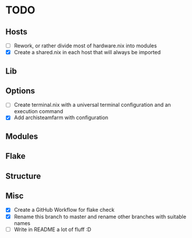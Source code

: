 # TO<!-- it is necessary that this file is not in the search for "TODO" -->DO

## Hosts

- [ ] Rework, or rather divide most of hardware.nix into modules
- [x] Create a shared.nix in each host that will always be imported

## Lib


## Options

- [ ] Create terminal.nix with a universal terminal configuration and an execution command
- [x] Add archisteamfarm with configuration

## Modules


## Flake


## Structure


## Misc

- [x] Create a GitHub Workflow for flake check
- [x] Rename this branch to master and rename other branches with suitable names
- [ ] Write in README a lot of fluff :D
